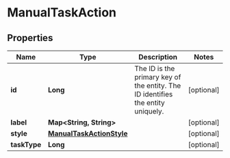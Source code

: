 
# ManualTaskAction

## Properties
Name | Type | Description | Notes
------------ | ------------- | ------------- | -------------
**id** | **Long** | The ID is the primary key of the entity. The ID identifies the entity uniquely. |  [optional]
**label** | **Map&lt;String, String&gt;** |  |  [optional]
**style** | [**ManualTaskActionStyle**](ManualTaskActionStyle.md) |  |  [optional]
**taskType** | **Long** |  |  [optional]



